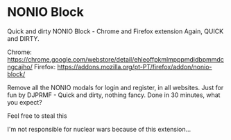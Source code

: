 # NONIO Block
Quick and dirty NONIO Block - Chrome and Firefox extension
Again, QUICK and DIRTY.

Chrome: https://chrome.google.com/webstore/detail/ehleoffpkmlmpppmdidbpmmdcngcajho/
Firefox: https://addons.mozilla.org/pt-PT/firefox/addon/nonio-block/

Remove all the NONIO modals for login and register, in all websites.
Just for fun by DJPRMF - Quick and dirty, nothing fancy. Done in 30 minutes, what you expect?

Feel free to steal this

I'm not responsible for nuclear wars because of this extension...
